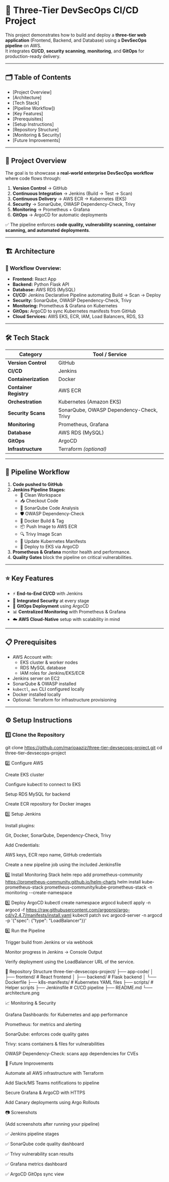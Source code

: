 # 🚀 Three-Tier DevSecOps CI/CD Project

This project demonstrates how to build and deploy a **three-tier web application** (Frontend, Backend, and Database) using a **DevSecOps pipeline** on AWS.  
It integrates **CI/CD**, **security scanning**, **monitoring**, and **GitOps** for production-ready delivery.

---

## 🗂️ Table of Contents
- [Project Overview]
- [Architecture]
- [Tech Stack]
- [Pipeline Workflow])
- [Key Features]
- [Prerequisites]
- [Setup Instructions]
- [Repository Structure]
- [Monitoring & Security]
- [Future Improvements]

---

## 📌 Project Overview
The goal is to showcase a **real-world enterprise DevSecOps workflow** where code flows through:

1. **Version Control** → GitHub  
2. **Continuous Integration** → Jenkins (Build → Test → Scan)  
3. **Continuous Delivery** → AWS ECR → Kubernetes (EKS)  
4. **Security** → SonarQube, OWASP Dependency-Check, Trivy  
5. **Monitoring** → Prometheus + Grafana  
6. **GitOps** → ArgoCD for automatic deployments

✅ The pipeline enforces **code quality, vulnerability scanning, container scanning, and automated deployments**.

---

## 🏗️ Architecture

### 🔹 Workflow Overview:
- **Frontend:** React App  
- **Backend:** Python Flask API  
- **Database:** AWS RDS (MySQL)  
- **CI/CD:** Jenkins Declarative Pipeline automating Build → Scan → Deploy  
- **Security:** SonarQube, OWASP Dependency-Check, Trivy  
- **Monitoring:** Prometheus & Grafana on Kubernetes  
- **GitOps:** ArgoCD to sync Kubernetes manifests from GitHub  
- **Cloud Services:** AWS EKS, ECR, IAM, Load Balancers, RDS, S3  

---

## 🛠️ Tech Stack

| Category              | Tool / Service                         |
|-----------------------|----------------------------------------|
| **Version Control**   | GitHub                                  |
| **CI/CD**             | Jenkins                                 |
| **Containerization**  | Docker                                  |
| **Container Registry**| AWS ECR                                 |
| **Orchestration**     | Kubernetes (Amazon EKS)                 |
| **Security Scans**    | SonarQube, OWASP Dependency-Check, Trivy|
| **Monitoring**        | Prometheus, Grafana                     |
| **Database**          | AWS RDS (MySQL)                         |
| **GitOps**            | ArgoCD                                  |
| **Infrastructure**    | Terraform *(optional)*                  |

---

## 🔄 Pipeline Workflow

1. **Code pushed to GitHub**
2. **Jenkins Pipeline Stages:**
   - 🧹 Clean Workspace  
   - 📥 Checkout Code  
   - 🔎 SonarQube Code Analysis  
   - 🛡️ OWASP Dependency-Check  
   - 🐳 Docker Build & Tag  
   - 📦 Push Image to AWS ECR  
   - 🔍 Trivy Image Scan  
   - 📜 Update Kubernetes Manifests  
   - 🚀 Deploy to EKS via ArgoCD
3. **Prometheus & Grafana** monitor health and performance.
4. **Quality Gates** block the pipeline on critical vulnerabilities.

---

## ⭐ Key Features
- ⚡ **End-to-End CI/CD** with Jenkins  
- 🔐 **Integrated Security** at every stage  
- 🔄 **GitOps Deployment** using ArgoCD  
- 📊 **Centralized Monitoring** with Prometheus & Grafana  
- ☁️ **AWS Cloud-Native** setup with scalability in mind  

---

## 📋 Prerequisites
- AWS Account with:
  - EKS cluster & worker nodes
  - RDS MySQL database
  - IAM roles for Jenkins/EKS/ECR
- Jenkins server on EC2
- SonarQube & OWASP installed
- `kubectl`, `aws` CLI configured locally
- Docker installed locally
- Optional: Terraform for infrastructure provisioning

---

## ⚙️ Setup Instructions

### 1️⃣ Clone the Repository

git clone https://github.com/marioaaziz/three-tier-devsecops-project.git
cd three-tier-devsecops-project

2️⃣ Configure AWS

Create EKS cluster

Configure kubectl to connect to EKS

Setup RDS MySQL for backend

Create ECR repository for Docker images

3️⃣ Setup Jenkins

Install plugins:

Git, Docker, SonarQube, Dependency-Check, Trivy

Add Credentials:

AWS keys, ECR repo name, GitHub credentials

Create a new pipeline job using the included Jenkinsfile

4️⃣ Install Monitoring Stack
helm repo add prometheus-community https://prometheus-community.github.io/helm-charts
helm install kube-prometheus-stack prometheus-community/kube-prometheus-stack -n monitoring --create-namespace

5️⃣ Deploy ArgoCD
kubectl create namespace argocd
kubectl apply -n argocd -f https://raw.githubusercontent.com/argoproj/argo-cd/v2.4.7/manifests/install.yaml
kubectl patch svc argocd-server -n argocd -p '{"spec": {"type": "LoadBalancer"}}'

6️⃣ Run the Pipeline

Trigger build from Jenkins or via webhook

Monitor progress in Jenkins → Console Output

Verify deployment using the LoadBalancer URL of the service.

📂 Repository Structure
three-tier-devsecops-project/
├── app-code/
│   ├── frontend/            # React frontend
│   ├── backend/             # Flask backend
│   └── Dockerfile
├── k8s-manifests/           # Kubernetes YAML files
├── scripts/                 # Helper scripts
├── Jenkinsfile              # CI/CD pipeline
├── README.md
└── architecture.png

📈 Monitoring & Security

Grafana Dashboards: for Kubernetes and app performance

Prometheus: for metrics and alerting

SonarQube: enforces code quality gates

Trivy: scans containers & files for vulnerabilities

OWASP Dependency-Check: scans app dependencies for CVEs

🔮 Future Improvements

Automate all AWS infrastructure with Terraform

Add Slack/MS Teams notifications to pipeline

Secure Grafana & ArgoCD with HTTPS

Add Canary deployments using Argo Rollouts

📷 Screenshots

(Add screenshots after running your pipeline)

✅ Jenkins pipeline stages

✅ SonarQube code quality dashboard

✅ Trivy vulnerability scan results

✅ Grafana metrics dashboard

✅ ArgoCD GitOps sync view
